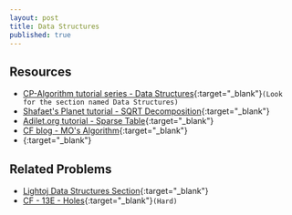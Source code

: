 ```yaml
---
layout: post
title: Data Structures
published: true
---
```


## Resources

- [CP-Algorithm tutorial series - Data Structures](https://cp-algorithms.com/){:target="\_blank"}`(Look for the section named Data Structures)`
- [Shafaet's Planet tutorial - SQRT Decomposition](http://www.shafaetsplanet.com/?p=3416){:target="\_blank"}
- [Adilet.org tutorial - Sparse Table](http://adilet.org/blog/sparse-table/){:target="\_blank"}
- [CF blog - MO's Algorithm](https://codeforces.com/blog/entry/61203){:target="\_blank"}
- [](){:target="\_blank"}

## Related Problems

- [Lightoj Data Structures Section](http://lightoj.com/volume_problemcategory.php?main_category=Data%20Structures){:target="\_blank"}
- [CF - 13E - Holes](https://codeforces.com/contest/13/problem/E){:target="\_blank"}`(Hard)`
